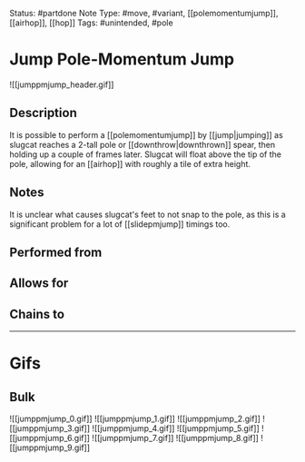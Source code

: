 Status: #partdone 
Note Type: #move, #variant, [[polemomentumjump]], [[airhop]], [[hop]]
Tags: #unintended, #pole 

# Jump Pole-Momentum Jump
![[jumppmjump_header.gif]]
## Description
It is possible to perform a [[polemomentumjump]] by [[jump|jumping]] as slugcat reaches a 2-tall pole or [[downthrow|downthrown]] spear, then holding up a couple of frames later. Slugcat will float above the tip of the pole, allowing for an [[airhop]] with roughly a tile of extra height.

## Notes
It is unclear what causes slugcat's feet to not snap to the pole, as this is a significant problem for a lot of [[slidepmjump]] timings too.

## Performed from


## Allows for


## Chains to


___
# Gifs
## Bulk
![[jumppmjump_0.gif]]
![[jumppmjump_1.gif]]
![[jumppmjump_2.gif]]
![[jumppmjump_3.gif]]
![[jumppmjump_4.gif]]
![[jumppmjump_5.gif]]
![[jumppmjump_6.gif]]
![[jumppmjump_7.gif]]
![[jumppmjump_8.gif]]
![[jumppmjump_9.gif]]